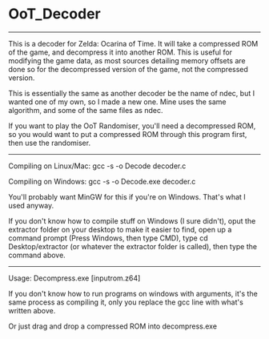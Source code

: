 # OoT_Decoder

---

This is a decoder for Zelda: Ocarina of Time. It will take a compressed ROM of the game, and decompress it into another ROM. This is useful for modifying the game data, as most sources detailing memory offsets are done so for the decompressed version of the game, not the compressed version.

This is essentially the same as another decoder be the name of ndec, but I wanted one of my own, so I made a new one. Mine uses the same algorithm, and some of the same files as ndec.

If you want to play the OoT Randomiser, you'll need a decompressed ROM, so you would want to put a compressed ROM through this program first, then use the randomiser.

---

Compiling on Linux/Mac: gcc -s -o Decode decoder.c

Compiling on Windows: gcc -s -o Decode.exe decoder.c

You'll probably want MinGW for this if you're on Windows. That's what I used anyway.

If you don't know how to compile stuff on Windows (I sure didn't), oput the extractor folder on your desktop to make it easier to find, open up a command prompt (Press Windows, then type CMD), type cd Desktop/extractor (or whatever the extractor folder is called), then type the command above.

---

Usage: Decompress.exe [inputrom.z64]

If you don't know how to run programs on windows with arguments, it's the same process as compiling it, only you replace the gcc line with what's written above.

Or just drag and drop a compressed ROM into decompress.exe
